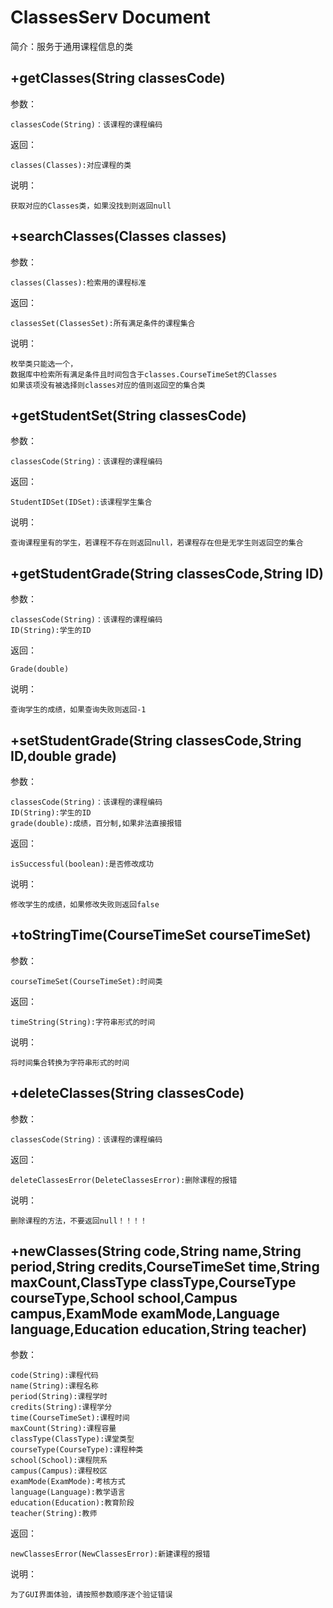 # ClassesServ Document

简介：服务于通用课程信息的类

## +getClasses(String classesCode)

参数：

    classesCode(String)：该课程的课程编码

返回：

    classes(Classes):对应课程的类

说明：

    获取对应的Classes类，如果没找到则返回null

## +searchClasses(Classes classes)

参数：

    classes(Classes):检索用的课程标准

返回：

    classesSet(ClassesSet):所有满足条件的课程集合

说明：

    枚举类只能选一个，
    数据库中检索所有满足条件且时间包含于classes.CourseTimeSet的Classes
    如果该项没有被选择则classes对应的值则返回空的集合类

## +getStudentSet(String classesCode)

参数：

    classesCode(String)：该课程的课程编码

返回：

    StudentIDSet(IDSet):该课程学生集合

说明：

    查询课程里有的学生，若课程不存在则返回null，若课程存在但是无学生则返回空的集合

## +getStudentGrade(String classesCode,String ID)

参数：

    classesCode(String)：该课程的课程编码
    ID(String):学生的ID

返回：

    Grade(double)

说明：

    查询学生的成绩，如果查询失败则返回-1

## +setStudentGrade(String classesCode,String ID,double grade)

参数：

    classesCode(String)：该课程的课程编码
    ID(String):学生的ID
    grade(double):成绩，百分制,如果非法直接报错

返回：

    isSuccessful(boolean):是否修改成功

说明：

    修改学生的成绩，如果修改失败则返回false

## +toStringTime(CourseTimeSet courseTimeSet)

参数：

    courseTimeSet(CourseTimeSet):时间类
返回：

    timeString(String):字符串形式的时间
说明：

    将时间集合转换为字符串形式的时间

## +deleteClasses(String classesCode)

参数：

    classesCode(String)：该课程的课程编码

返回：

    deleteClassesError(DeleteClassesError):删除课程的报错
说明：

    删除课程的方法，不要返回null！！！！

## +newClasses(String code,String name,String period,String credits,CourseTimeSet time,String maxCount,ClassType classType,CourseType courseType,School school,Campus campus,ExamMode examMode,Language language,Education education,String teacher)

参数：

    code(String):课程代码
    name(String):课程名称
    period(String):课程学时
    credits(String):课程学分
    time(CourseTimeSet):课程时间
    maxCount(String):课程容量
    classType(ClassType):课堂类型
    courseType(CourseType):课程种类
    school(School):课程院系
    campus(Campus):课程校区
    examMode(ExamMode):考核方式
    language(Language):教学语言
    education(Education):教育阶段
    teacher(String):教师

返回：

    newClassesError(NewClassesError):新建课程的报错

说明：

    为了GUI界面体验，请按照参数顺序逐个验证错误
